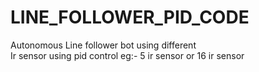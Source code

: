 # LINE_FOLLOWER_PID_CODE
Autonomous Line follower bot using different
<br>
Ir sensor using pid control
eg:- 5 ir sensor or 16 ir sensor 
